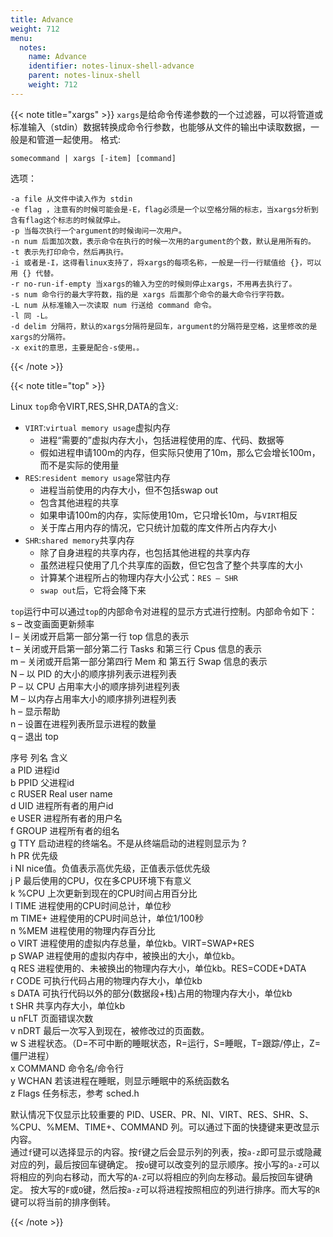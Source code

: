 ```yaml
---
title: Advance
weight: 712
menu:
  notes:
    name: Advance
    identifier: notes-linux-shell-advance
    parent: notes-linux-shell
    weight: 712
---
```


<!-- Advance Command -->


{{< note title="xargs" >}}
`xargs`是给命令传递参数的一个过滤器，可以将管道或标准输入（stdin）数据转换成命令行参数，也能够从文件的输出中读取数据，一般是和管道一起使用。
格式:
```shell
somecommand | xargs [-item] [command]
```
选项：
```shell
-a file 从文件中读入作为 stdin
-e flag ，注意有的时候可能会是-E，flag必须是一个以空格分隔的标志，当xargs分析到含有flag这个标志的时候就停止。
-p 当每次执行一个argument的时候询问一次用户。
-n num 后面加次数，表示命令在执行的时候一次用的argument的个数，默认是用所有的。
-t 表示先打印命令，然后再执行。
-i 或者是-I，这得看linux支持了，将xargs的每项名称，一般是一行一行赋值给 {}，可以用 {} 代替。
-r no-run-if-empty 当xargs的输入为空的时候则停止xargs，不用再去执行了。
-s num 命令行的最大字符数，指的是 xargs 后面那个命令的最大命令行字符数。
-L num 从标准输入一次读取 num 行送给 command 命令。
-l 同 -L。
-d delim 分隔符，默认的xargs分隔符是回车，argument的分隔符是空格，这里修改的是xargs的分隔符。
-x exit的意思，主要是配合-s使用。。
```
{{< /note >}}


{{< note title="top" >}}

Linux `top`命令VIRT,RES,SHR,DATA的含义:

- `VIRT`:`virtual memory usage`虚拟内存
  - 进程“需要的”虚拟内存大小，包括进程使用的库、代码、数据等
  - 假如进程申请100m的内存，但实际只使用了10m，那么它会增长100m，而不是实际的使用量
- `RES`:`resident memory usage`常驻内存
  - 进程当前使用的内存大小，但不包括swap out
  - 包含其他进程的共享
  - 如果申请100m的内存，实际使用10m，它只增长10m，与`VIRT`相反
  - 关于库占用内存的情况，它只统计加载的库文件所占内存大小
- `SHR`:`shared memory`共享内存
  - 除了自身进程的共享内存，也包括其他进程的共享内存
  - 虽然进程只使用了几个共享库的函数，但它包含了整个共享库的大小
  - 计算某个进程所占的物理内存大小公式：`RES – SHR`
  - `swap out`后，它将会降下来

`top`运行中可以通过`top`的内部命令对进程的显示方式进行控制。内部命令如下：  
s – 改变画面更新频率  
l – 关闭或开启第一部分第一行 top 信息的表示  
t – 关闭或开启第一部分第二行 Tasks 和第三行 Cpus 信息的表示  
m – 关闭或开启第一部分第四行 Mem 和 第五行 Swap 信息的表示  
N – 以 PID 的大小的顺序排列表示进程列表  
P – 以 CPU 占用率大小的顺序排列进程列表  
M – 以内存占用率大小的顺序排列进程列表  
h – 显示帮助  
n – 设置在进程列表所显示进程的数量  
q – 退出 top  

序号 列名 含义  
a PID 进程id  
b PPID 父进程id  
c RUSER Real user name  
d UID 进程所有者的用户id  
e USER 进程所有者的用户名  
f GROUP 进程所有者的组名  
g TTY 启动进程的终端名。不是从终端启动的进程则显示为 ?  
h PR 优先级  
i NI nice值。负值表示高优先级，正值表示低优先级  
j P 最后使用的CPU，仅在多CPU环境下有意义  
k %CPU 上次更新到现在的CPU时间占用百分比  
l TIME 进程使用的CPU时间总计，单位秒  
m TIME+ 进程使用的CPU时间总计，单位1/100秒  
n %MEM 进程使用的物理内存百分比  
o VIRT 进程使用的虚拟内存总量，单位kb。VIRT=SWAP+RES  
p SWAP 进程使用的虚拟内存中，被换出的大小，单位kb。  
q RES 进程使用的、未被换出的物理内存大小，单位kb。RES=CODE+DATA  
r CODE 可执行代码占用的物理内存大小，单位kb  
s DATA 可执行代码以外的部分(数据段+栈)占用的物理内存大小，单位kb  
t SHR 共享内存大小，单位kb  
u nFLT 页面错误次数  
v nDRT 最后一次写入到现在，被修改过的页面数。  
w S 进程状态。（D=不可中断的睡眠状态，R=运行，S=睡眠，T=跟踪/停止，Z=僵尸进程）  
x COMMAND 命令名/命令行  
y WCHAN 若该进程在睡眠，则显示睡眠中的系统函数名  
z Flags 任务标志，参考 sched.h

默认情况下仅显示比较重要的 PID、USER、PR、NI、VIRT、RES、SHR、S、%CPU、%MEM、TIME+、COMMAND 列。可以通过下面的快捷键来更改显示内容。  
通过`f`键可以选择显示的内容。按`f`键之后会显示列的列表，按`a-z`即可显示或隐藏对应的列，最后按回车键确定。
按`o`键可以改变列的显示顺序。按小写的`a-z`可以将相应的列向右移动，而大写的`A-Z`可以将相应的列向左移动。最后按回车键确定。
按大写的`F`或`O`键，然后按`a-z`可以将进程按照相应的列进行排序。而大写的`R`键可以将当前的排序倒转。


{{< /note >}}
